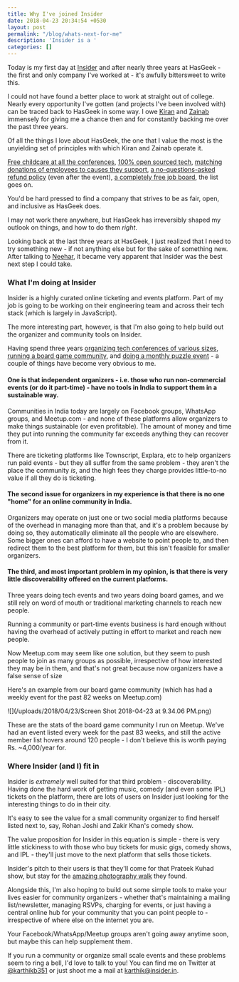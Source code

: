 ```yaml
---
title: Why I've joined Insider
date: 2018-04-23 20:34:54 +0530
layout: post
permalink: "/blog/whats-next-for-me"
description: 'Insider is a '
categories: []
---
```

Today is my first day at [Insider](https://insider.in) and after nearly three years at HasGeek - the first and only company I've worked at - it's awfully bittersweet to write this.

I could not have found a better place to work at straight out of college. Nearly every opportunity I've gotten (and projects I've been involved with) can be traced back to HasGeek in some way. I owe [Kiran](https://twitter.com/jackerhack) and [Zainab](https://twitter.com/zainabbawa) immensely for giving me a chance then and for constantly backing me over the past three years.

Of all the things I love about HasGeek, the one that I value the most is the unyielding set of principles with which Kiran and Zainab operate it.

[Free childcare at all the conferences](https://medium.com/hasgeek/we-have-childcare-facilities-droidconin-and-all-hasgeek-conferences-going-forward-70d520762a11), [100% open sourced tech](https://github.com/hasgeek), [matching donations of employees to causes they support](https://twitter.com/jackerhack/status/550953305845682176), [a no-questions-asked refund policy](https://hasgeek.com/about/policy/refunds) (even after the event), [a completely free job board](https://hasjob.co), the list goes on. 

You'd be hard pressed to find a company that strives to be as fair, open, and inclusive as HasGeek does.

I may not work there anywhere, but HasGeek has irreversibly shaped my outlook on things, and how to do them _right_.

Looking back at the last three years at HasGeek, I just realized that I need to try something new - if not anything else but for the sake of something new. After talking to [Neehar](https://twitter.com/neeharv), it became very apparent that Insider was the best next step I could take.

### What I'm doing at Insider

Insider is a highly curated online ticketing and events platform. Part of my job is going to be working on their engineering team and across their tech stack (which is largely in JavaScript).

The more interesting part, however, is that I'm also going to help build out the organizer and community tools on Insider.

Having spend three years [organizing tech conferences of various sizes](https://hasgeek.com), [running a board game community](https://reroll.in), and [doing a monthly puzzle event](https://twitter.com/PuzzledPintBLR) - a couple of things have become very obvious to me.

#### One is that independent organizers - i.e. those who run non-commercial events (or do it part-time) - have no tools in India to support them in a sustainable way. 

Communities in India today are largely on Facebook groups, WhatsApp groups, and Meetup.com - and none of these platforms allow organizers to make things sustainable (or even profitable). The amount of money and time they put into running the community far exceeds anything they can recover from it.

There are ticketing platforms like Townscript, Explara, etc to help organizers run paid events - but they all suffer from the same problem - they aren't the place the community _is_, and the high fees they charge provides little-to-no value if all they do is ticketing.

#### The second issue for organizers in my experience is that there is no one "home" for an online community in India. 

Organizers may operate on just one or two social media platforms because of the overhead in managing more than that, and it's a problem because by doing so, they automatically eliminate all the people who are elsewhere. Some bigger ones can afford to have a website to point people to, and then redirect them to the best platform for them, but this isn't feasible for smaller organizers.

#### The third, and most important problem in my opinion, is that there is very little discoverability offered on the current platforms.

Three years doing tech events and two years doing board games, and we still rely on word of mouth or traditional marketing channels to reach new people.

Running a community or part-time events business is hard enough without having the overhead of actively putting in effort to market and reach new people.

Now Meetup.com may seem like one solution, but they seem to push people to join as many groups as possible, irrespective of how interested they may be in them, and that's not great because now organizers have a false sense of size

Here's an example from our board game community (which has had a weekly event for the past 82 weeks on Meetup.com)

![](/uploads/2018/04/23/Screen Shot 2018-04-23 at 9.34.06 PM.png)

These are the stats of the board game community I run on Meetup. We've had an event listed every week for the past 83 weeks, and still the active member list hovers around 120 people - I don't believe this is worth paying Rs. \~4,000/year for. 

### Where Insider (and I) fit in

Insider is _extremely_ well suited for that third problem - discoverability. Having done the hard work of getting music, comedy (and even some IPL) tickets on the platform, there are lots of users on Insider just looking for the interesting things to do in their city.

It's easy to see the value for a small community organizer to find herself listed next to, say, Rohan Joshi and Zakir Khan's comedy show.

The value proposition for Insider in this equation is simple - there is very little stickiness to with those who buy tickets for music gigs, comedy shows, and IPL - they'll just move to the next platform that sells those tickets.

Insider's pitch to their users is that they'll come for that Prateek Kuhad show, but stay for the [amazing photography walk](https://insider.in/the-photography-walk-may1-2018/event) they found.

Alongside this, I'm also hoping to build out some simple tools to make your lives easier for community organizers - whether that's maintaining a mailing list/newsletter, managing RSVPs, charging for events, or just having a central online hub for your community that you can point people to - irrespective of where else on the internet you are.

Your Facebook/WhatsApp/Meetup groups aren't going away anytime soon, but maybe this can help supplement them.

If you run a community or organize small scale events and these problems seem to ring a bell, I'd love to talk to you! You can find me on Twitter at [@karthikb351](https://twitter.com/karthikb351) or just shoot me a mail at [karthik@insider.in](mailto:karthik@insider.in).